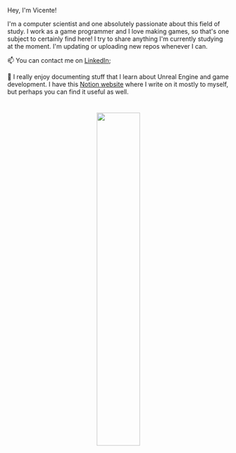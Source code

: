 Hey, I'm Vicente!

I'm a computer scientist and one absolutely passionate about this field of study. I work as a game programmer and I love making games, so that's one subject to certainly find here! I try to share anything I'm currently studying at the moment. I'm updating or uploading new repos whenever I can.

📫 You can contact me on [LinkedIn](https://www.linkedin.com/in/vicente-danzmann-vivian/);

📄 I really enjoy documenting stuff that I learn about Unreal Engine and game development. I have this [Notion website](https://danzmann.notion.site/bfec4a5bafe14d6e94f109638ba156a5?v=1e51b256c6884861b95ce4c8d7b8ee8e) where I write on it mostly to myself, but perhaps you can find it useful as well.

#
<a href="https://github.com/iVcente">
  <p align="center">
    <img src="https://github-readme-stats.vercel.app/api/top-langs/?username=iVcente&layout=compact&theme=cobalt" width="44%">
  </p>
</a>                                                                                                                  

<!--[<img align="right" src="https://github-readme-stats.vercel.app/api/top-langs/?username=iVcente&layout=compact&theme=cobalt" width="42%" />](https://github.com/iVcente) -->
<!-- [![Top Langs](https://github-readme-stats.vercel.app/api/top-langs/?username=iVcente&layout=compact&theme=cobalt)](https://github.com/iVcente) -->

<!--- https://github.com/anuraghazra/github-readme-stats#github-stats-card --->
<!--- https://shields.io --->

<!---
iVcente/iVcente is a ✨ special ✨ repository because its `README.md` (this file) appears on your GitHub profile.
You can click the Preview link to take a look at your changes.
--->
